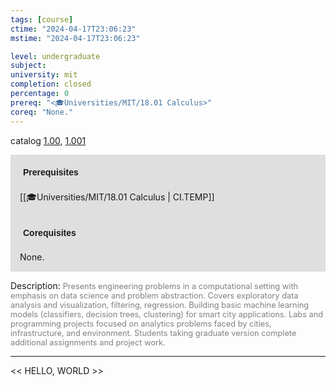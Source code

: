 ```yaml
---
tags: [course]
ctime: "2024-04-17T23:06:23"
mstime: "2024-04-17T23:06:23"

level: undergraduate
subject: 
university: mit
completion: closed
percentage: 0
prereq: "<🎓Universities/MIT/18.01 Calculus>"
coreq: "None."
---
```


catalog [1.00](http://student.mit.edu/catalog/m1a.html#1.00), [1.001](http://student.mit.edu/catalog/m1a.html#1.001)

<span style="display: block; padding: 15px; background-color: rgb(100, 100, 100, 0.2);"><font id="m_prereq168_0" style="display: block; font-family: Arial, sans-serif; font-weight: bold; padding: 5px">Prerequisites</font><br><span id="prereq168_0">[[🎓Universities/MIT/18.01 Calculus | CI.TEMP]]</span></span>
<span style="display: block; padding: 15px; background-color: rgb(100, 100, 100, 0.2);"><font id="m_coreq168_0" style="display: block; font-family: Arial, sans-serif; font-weight: bold; padding: 5px">Corequisites</font><br><span id="coreq168_0">None.</span></span>

<font style="">Description:</font>
<font style="color: grey; font-size: 0.8rem;">Presents engineering problems in a computational setting with emphasis on data science and problem abstraction. Covers exploratory data analysis and visualization, filtering, regression. Building basic machine learning models (classifiers, decision trees, clustering) for smart city applications. Labs and programming projects focused on analytics problems faced by cities, infrastructure, and environment. Students taking graduate version complete additional assignments and project work.</font>



---

<< HELLO, WORLD >>
